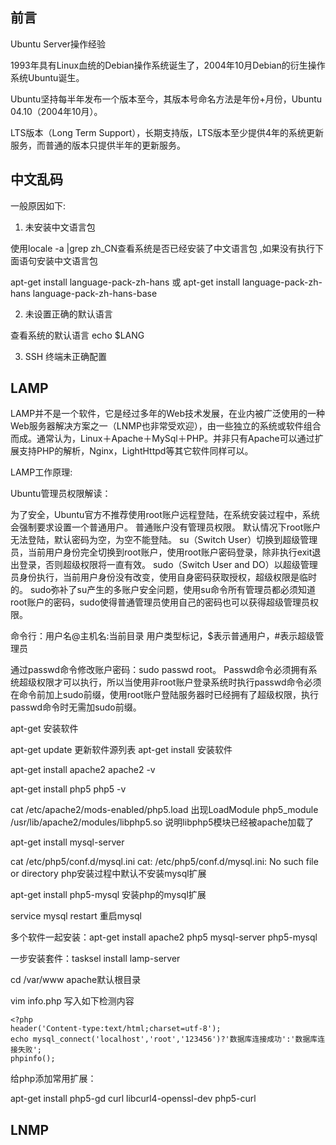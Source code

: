 前言
-----

Ubuntu Server操作经验

1993年具有Linux血统的Debian操作系统诞生了，2004年10月Debian的衍生操作系统Ubuntu诞生。

Ubuntu坚持每半年发布一个版本至今，其版本号命名方法是年份+月份，Ubuntu 04.10（2004年10月）。

LTS版本（Long Term Support），长期支持版，LTS版本至少提供4年的系统更新服务，而普通的版本只提供半年的更新服务。

中文乱码
--------

一般原因如下: 

1. 未安装中文语言包

使用locale -a |grep zh_CN查看系统是否已经安装了中文语言包 ,如果没有执行下面语句安装中文语言包

apt-get install language-pack-zh-hans 或 apt-get install language-pack-zh-hans language-pack-zh-hans-base

2. 未设置正确的默认语言

查看系统的默认语言 echo $LANG

3. SSH 终端未正确配置

LAMP
-----

LAMP并不是一个软件，它是经过多年的Web技术发展，在业内被广泛使用的一种Web服务器解决方案之一（LNMP也非常受欢迎），由一些独立的系统或软件组合而成。通常认为，Linux＋Apache＋MySql＋PHP。并非只有Apache可以通过扩展支持PHP的解析，Nginx，LightHttpd等其它软件同样可以。

LAMP工作原理:

Ubuntu管理员权限解读：

为了安全，Ubuntu官方不推荐使用root账户远程登陆，在系统安装过程中，系统会强制要求设置一个普通用户。
普通账户没有管理员权限。
默认情况下root账户无法登陆，默认密码为空，为空不能登陆。
su（Switch User）切换到超级管理员，当前用户身份完全切换到root账户，使用root账户密码登录，除非执行exit退出登录，否则超级权限将一直有效。
sudo（Switch User and DO）以超级管理员身份执行，当前用户身份没有改变，使用自身密码获取授权，超级权限是临时的。
sudo弥补了su产生的多账户安全问题，使用su命令所有管理员都必须知道root账户的密码，sudo使得普通管理员使用自己的密码也可以获得超级管理员权限。

命令行：用户名@主机名:当前目录 用户类型标记，$表示普通用户，#表示超级管理员

通过passwd命令修改账户密码：sudo passwd root。
Passwd命令必须拥有系统超级权限才可以执行，所以当使用非root账户登录系统时执行passwd命令必须在命令前加上sudo前缀，使用root账户登陆服务器时已经拥有了超级权限，执行passwd命令时无需加sudo前缀。

apt-get 安装软件

apt-get update 更新软件源列表
apt-get install 安装软件

apt-get install apache2 
apache2 -v

apt-get install php5
php5 -v

cat /etc/apache2/mods-enabled/php5.load
出现LoadModule php5_module /usr/lib/apache2/modules/libphp5.so 说明libphp5模块已经被apache加载了

apt-get install mysql-server

cat /etc/php5/conf.d/mysql.ini
cat: /etc/php5/conf.d/mysql.ini: No such file or directory   php安装过程中默认不安装mysql扩展

apt-get install php5-mysql 安装php的mysql扩展

service mysql restart  重启mysql

多个软件一起安装：apt-get install apache2 php5 mysql-server php5-mysql

一步安装套件：tasksel install lamp-server

cd /var/www  apache默认根目录

vim info.php 写入如下检测内容
```
<?php
header('Content-type:text/html;charset=utf-8');
echo mysql_connect('localhost','root','123456')?'数据库连接成功':'数据库连接失败';
phpinfo();
```

给php添加常用扩展：

apt-get install php5-gd curl libcurl4-openssl-dev php5-curl

LNMP
-----
